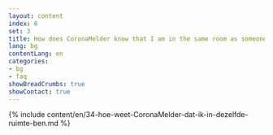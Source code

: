 ```yaml
---
layout: content
index: 6
set: 3
title: How does CoronaMelder know that I am in the same room as someone else?
lang: bg
contentLang: en
categories:
- bg
- faq
showBreadCrumbs: true
showContact: true
---
```

{% include content/en/34-hoe-weet-CoronaMelder-dat-ik-in-dezelfde-ruimte-ben.md %}
